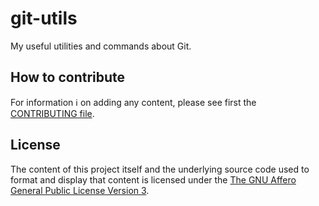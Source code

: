 # git-utils

My useful utilities and commands about Git.


## How to contribute

For information ℹ️ on adding any content, please see first the [CONTRIBUTING file](CONTRIBUTING.md).


## License

The content of this project itself and the underlying source code used to format and display that content is licensed under the [The GNU Affero General Public License Version 3](LICENSE).
